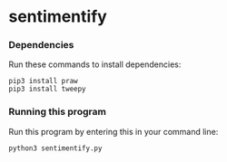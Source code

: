 # sentimentify
### Dependencies
Run these commands to install dependencies:
```
pip3 install praw
pip3 install tweepy
```
### Running this program
Run this program by entering this in your command line:
```
python3 sentimentify.py
```